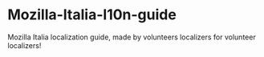 # Mozilla-Italia-l10n-guide
Mozilla Italia localization guide, made by volunteers localizers for volunteer localizers!
